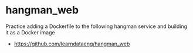 # hangman_web

Practice adding a Dockerfile to the following hangman service and building it as a Docker image

- https://github.com/learndataeng/hangman_web